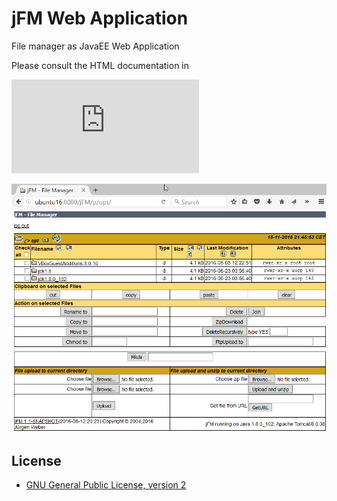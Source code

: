 jFM Web Application
========================

File manager as JavaEE Web Application

Please consult the HTML documentation in 

![src/main/webapp/jFM.html](https://rawgit.com/weberjn/weberjn.github.io/master/src/main/webapp/jFM.html)

![screenshot](doc/jFM.png?raw=true)


License
-------
* [GNU General Public License, version 2](https://www.gnu.org/licenses/gpl-2.0.html)
